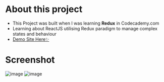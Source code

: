 # About this project
- This Project was built when I was learning **Redux** in Codecademy.com
- Learning about ReactJS utilising Redux paradigm to manage complex states and behaviour
- [Demo Site Here✨](https://redux-react-online-shop.netlify.app/)

# Screenshot
![image](https://github.com/samueltumewu/redux-ecommerce/assets/34823485/cc6905fc-b11c-4957-b2ee-3afc68060021)
![image](https://github.com/samueltumewu/redux-ecommerce/assets/34823485/90f54d5e-aa12-40a4-90f8-a27bc63d935e)


